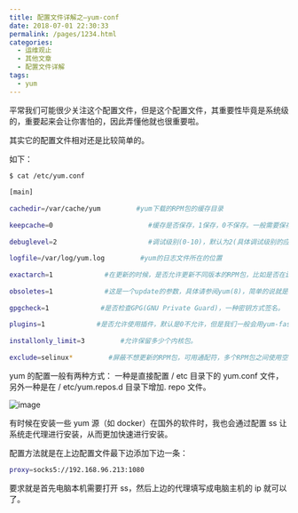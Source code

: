 ```yaml
---
title: 配置文件详解之–yum-conf
date: 2018-07-01 22:30:33
permalink: /pages/1234.html
categories:
  - 运维观止
  - 其他文章
  - 配置文件详解
tags:
  - yum
---
```


平常我们可能很少关注这个配置文件，但是这个配置文件，其重要性毕竟是系统级的，重要起来会让你害怕的，因此弄懂他就也很重要啦。



其实它的配置文件相对还是比较简单的。



如下：



```sh
$ cat /etc/yum.conf
 
[main]
 
cachedir=/var/cache/yum         #yum下载的RPM包的缓存目录
 
keepcache=0                        #缓存是否保存，1保存，0不保存。一般需要保存一些常用而又不容易下载的软件时，就开启这个选项。
 
debuglevel=2                       #调试级别(0-10)，默认为2(具体调试级别的应用，我也不了解)。
 
logfile=/var/log/yum.log         #yum的日志文件所在的位置
 
exactarch=1             #在更新的时候，是否允许更新不同版本的RPM包，比如是否在i386上更新i686的RPM包。
 
obsoletes=1             #这是一个update的参数，具体请参阅yum(8)，简单的说就是相当于upgrade，允许更新陈旧的RPM包。
 
gpgcheck=1             #是否检查GPG(GNU Private Guard)，一种密钥方式签名。
 
plugins=1             #是否允许使用插件，默认是0不允许，但是我们一般会用yum-fastestmirror这个插件。
 
installonly_limit=3         #允许保留多少个内核包。
 
exclude=selinux*         #屏蔽不想更新的RPM包，可用通配符，多个RPM包之间使用空格分离。
```



yum 的配置一般有两种方式： 一种是直接配置 / etc 目录下的 yum.conf 文件， 另外一种是在 / etc/yum.repos.d 目录下增加. repo 文件。





![image](https://tva1.sinaimg.cn/large/008k1Yt0ly1gryctrw10mj30ak0fkdsq.jpg)





有时候在安装一些 yum 源（如 docker）在国外的软件时，我也会通过配置 ss 让系统走代理进行安装，从而更加快速进行安装。



配置方法就是在上边配置文件最下边添加下边一条：



```sh
proxy=socks5://192.168.96.213:1080
```



要求就是首先电脑本机需要打开 ss，然后上边的代理填写成电脑主机的 ip 就可以了。
